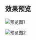 ## 效果预览

![预览图1](https://raw.githubusercontent.com/Mole365/vtk_web_demo/main/img/1.png)

![预览图2](https://raw.githubusercontent.com/Mole365/vtk_web_demo/main/img/1.gif)